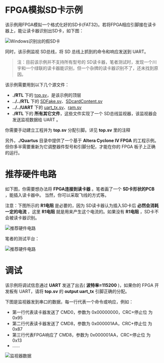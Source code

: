 FPGA模拟SD卡示例
===========================

该示例用FPGA模拟一个格式化好的SD卡(FAT32)。若将FPGA相应引脚接在读卡器上，能让读卡器识别出SD卡，如下图：

![Windows识别出的假SD卡](https://github.com/WangXuan95/FPGA-SDcard/blob/master/images/FakeSDcardResult.png)

同时，该示例监视 SD总线，将 SD 总线上抓到的命令和响应发送到 UART。

> 注：目前该示例并不支持所有型号的 SD读卡器，笔者测试时，发现一个川宇和一个绿联的读卡器能识别，但一个杂牌的读卡器识别不了，还未找到原因。

该示例需要用到以下几个源文件：
* **./RTL** 下的 [top.sv](https://github.com/WangXuan95/FPGA-SDcard/blob/master/example/ReadSector/RTL/top.sv "top.sv")，是该示例的顶层
* **../../RTL** 下的 [SDFake.sv](https://github.com/WangXuan95/FPGA-SDcard/blob/master/RTL/SDFake.sv "SDFake.sv")、[SDcardContent.sv](https://github.com/WangXuan95/FPGA-SDcard/blob/master/RTL/SDcardContent.sv "SDcardContent.sv")
* **../../UART** 下的 [uart_tx.sv](https://github.com/WangXuan95/FPGA-SDcard/blob/master/UART/uart_tx.sv "uart_tx.sv")、[ram.sv](https://github.com/WangXuan95/FPGA-SDcard/blob/master/UART/ram.sv "ram.sv")
* **./RTL** 下的 **所有其它文件**，这些文件实现了一个 SD总线监视器，该监视器会发送监视数据给 UART 。

你需要手动建立工程并为 **top.sv** 分配引脚。详见 **top.sv** 里的注释

另外，**./Quartus** 目录中提供了一个基于 **Altera Cyclone IV FPGA** 的工程示例。但你多半需要重新为它调整器件型号和引脚分配，才能在你的 FPGA 板子上正确的运行。

# 推荐硬件电路

如下图，你需要想办法将 **FPGA连接到读卡器** 。笔者画了一个 **SD卡形状的PCB** ，能插入读卡器中。 当然，你可以采取飞线的方式等。

注意：下图所示的 **R1电阻** 是必要的，因为 SD读卡器认为插入SD卡后 **必然会消耗一定的电流** ，这里 **R1电阻** 就是用来产生这个电流的。如果没有 **R1电阻** ，SD卡不会被读卡器识别。

![推荐硬件电路](https://github.com/WangXuan95/FPGA-SDcard/blob/master/images/FakeSD_sch.png)

笔者的测试平台：

![推荐硬件电路](https://github.com/WangXuan95/FPGA-SDcard/blob/master/images/FakeSD_platform.png)

# 调试

该示例将调试信息通过 **UART** 发送了出去( **波特率=115200** )，如果你的 FPGA 开发板有 UART，请将 **top.sv** 的 **output uart_tx** 引脚正确的分配。

下图是监视器发到串口的数据，每一行代表一个命令或响应，例如：

* 第一行代表读卡器发送了 CMD0，参数为 0x00000000，CRC+停止位 为 0x95
* 第二行代表读卡器发送了 CMD8，参数为 0x000001AA，CRC+停止位 为 0x87
* 第三行代表FPGA响应了 CMD8，参数为 0x000001AA，CRC+停止位 为 0x13
* ……

![监视器数据](https://github.com/WangXuan95/FPGA-SDcard/blob/master/images/monitor_data.png)


